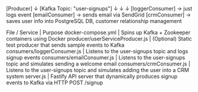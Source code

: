 [Producer]
↓
[Kafka Topic: "user-signups"]
↓ ↓ ↓
[loggerConsumer] → just logs event
[emailConsumer] → sends email via SendGrid
[crmConsumer] → saves user info into PostgreSQL DB, customer relationship management

File / Service | Purpose
docker-compose.yml | Spins up Kafka + Zookeeper containers using Docker
producer/userServiceProducer.js | (Optional) Static test producer that sends sample events to Kafka
consumers/loggerConsumer.js | Listens to the user-signups topic and logs signup events
consumers/emailConsumer.js | Listens to the user-signups topic and simulates sending a welcome email
consumers/crmConsumer.js | Listens to the user-signups topic and simulates adding the user into a CRM system
server.js | Fastify API server that dynamically produces signup events to Kafka via HTTP POST /signup
